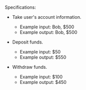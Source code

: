 Specifications:

* Take user's account information.
  * Example input: Bob, $500
  * Example output: Bob, $500

* Deposit funds.
  * Example input: $50
  * Example output: $550

* Withdraw funds.
  * Example input: $100
  * Example output: $450
